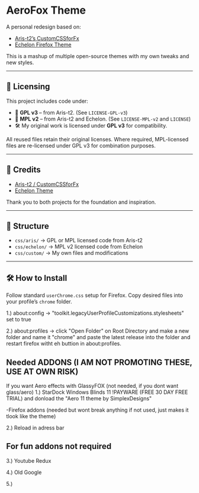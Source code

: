 # AeroFox Theme

A personal redesign based on:

- [Aris-t2’s CustomCSSforFx](https://github.com/Aris-t2/CustomCSSforFx)
- [Echelon Firefox Theme](https://github.com/echelon-theme/echelon)

This is a mashup of multiple open-source themes with my own tweaks and new styles.

---

## 📄 Licensing

This project includes code under:

- 🧩 **GPL v3** – from Aris-t2. (See `LICENSE-GPL-v3`)
- 🧩 **MPL v2** – from Aris-t2 and Echelon. (See `LICENSE-MPL-v2` and `LICENSE`)
- 🛠️ My original work is licensed under **GPL v3** for compatibility.

All reused files retain their original licenses. Where required, MPL-licensed files are re-licensed under GPL v3 for combination purposes.

---

## 🧾 Credits

- [Aris-t2 / CustomCSSforFx](https://github.com/Aris-t2/CustomCSSforFx)
- [Echelon Theme](https://github.com/echelon-theme/echelon)

Thank you to both projects for the foundation and inspiration.

---

## 📁 Structure

- `css/aris/` → GPL or MPL licensed code from Aris-t2
- `css/echelon/` → MPL v2 licensed code from Echelon
- `css/custom/` → My own files and modifications

---

## 🛠 How to Install

Follow standard `userChrome.css` setup for Firefox. Copy desired files into your profile’s `chrome` folder.

1.) about:config -> "toolkit.legacyUserProfileCustomizations.stylesheets" set to true 

2.) about:profiles -> click "Open Folder" on Root Directory and make a new folder and name it "chrome" and paste the latest release into the folder and restart firefox witht eh buttion in about:profiles.

## Needed ADDONS (I AM NOT PROMOTING THESE, USE AT OWN RISK)

If you want Aero effects with GlassyFOX (not needed, if you dont want glass/aero)
1.) StarDock Windows Blinds 11 !PAYWARE (FREE 30 DAY FREE TRIAL) and donload the "Aero 11 theme by SimplexDesigns"

-Firefox addons (needed but wont break anything if not used, just makes it tlook like the theme)

2.) Reload in adress bar

## For fun addons not required

3.) Youtube Redux

4.) Old Google

5.) 

